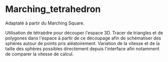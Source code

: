 # Marching_tetrahedron

Adaptaté à partir du Marching Square.

Utilisation de tétraèdre pour découper l'espace 3D. Tracer de triangles et de polygones dans l'espace à partir de ce découpage afin de schématiser des sphères autour de points pris aléatoirement. 
Variation de la vitesse et de la taille des sphères possibles directement depuis l'interface afin notamment de comparer la vitesse de calcul.
